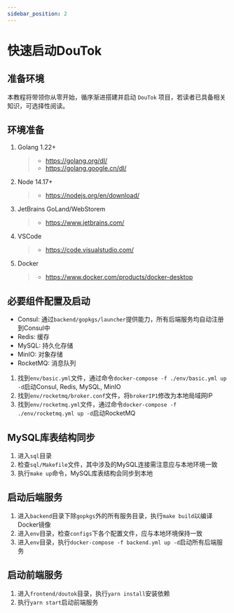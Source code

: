 ```yaml
---
sidebar_position: 2
---
```


# 快速启动DouTok

## 准备环境

本教程将带领你从零开始，循序渐进搭建并启动 `DouTok` 项目，若读者已具备相关知识，可选择性阅读。

## 环境准备

1. Golang 1.22+
   > - <https://golang.org/dl/>
   > - <https://golang.google.cn/dl/>
2. Node 14.17+
   > - <https://nodejs.org/en/download/>
3. JetBrains GoLand/WebStorem
   > - <https://www.jetbrains.com/>
4. VSCode
   > - <https://code.visualstudio.com/>
5. Docker
   > - <https://www.docker.com/products/docker-desktop>

## 必要组件配置及启动

- Consul: 通过`backend/gopkgs/launcher`提供能力，所有后端服务均自动注册到Consul中
- Redis: 缓存
- MySQL: 持久化存储
- MinIO: 对象存储
- RocketMQ: 消息队列

1. 找到`env/basic.yml`文件，通过命令`docker-compose -f ./env/basic.yml up -d`启动Consul, Redis, MySQL, MinIO
2. 找到`env/rocketmq/broker.conf`文件，将`brokerIP1`修改为本地局域网IP
3. 找到`env/rocketmq.yml`文件，通过命令`docker-compose -f ./env/rocketmq.yml up -d`启动RocketMQ

## MySQL库表结构同步

1. 进入`sql`目录
2. 检查`sql/Makefile`文件，其中涉及的MySQL连接需注意应与本地环境一致
3. 执行`make up`命令，MySQL库表结构会同步到本地

## 启动后端服务

1. 进入`backend`目录下除`gopkgs`外的所有服务目录，执行`make build`以编译Docker镜像
2. 进入`env`目录，检查`configs`下各个配置文件，应与本地环境保持一致
3. 进入`env`目录，执行`docker-compose -f backend.yml up -d`启动所有后端服务

## 启动前端服务

1. 进入`frontend/doutok`目录，执行`yarn install`安装依赖
2. 执行`yarn start`启动前端服务
